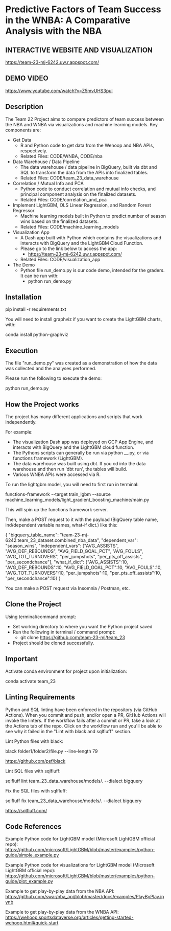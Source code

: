# Predictive Factors of Team Success in the WNBA: A Comparative Analysis with the NBA                                       


## INTERACTIVE WEBSITE AND VISUALIZATION

https://team-23-mj-6242.uw.r.appspot.com/

## DEMO VIDEO

https://www.youtube.com/watch?v=Z5mvUHS3puI

## Description

The Team 22 Project aims to compare predictors of team success between the NBA and WNBA via visualizations and machine learning models.
Key components are:
- Get Data
  - R and Python code to get data from the Wehoop and NBA APIs, respectively.
  - Related Files: CODE/WNBA, CODE/nba
- Data Warehouse / Data Pipeline
  - The data warehouse / data pipeline in BigQuery, built via dbt and SQL to transform the data from the APIs into finalized tables.
  - Related Files: CODE/team_23_data_warehouse 
- Correlation / Mutual Info and PCA
  - Python code to conduct correlation and mutual info checks, and principal component analysis on the finalized datasets.
  - Related Files: CODE/correlation_and_pca
- Implement LightGBM, OLS Linear Regression, and Random Forest Regressor
  - Machine learning models built in Python to predict number of season wins based on the finalized datasets.
  - Related Files: CODE/machine_learning_models
- Visualization App
  - A Dash app built with Python which contains the visualizations and interacts with BigQuery and the LightGBM Cloud Function.
  - Please go to the link below to access the app:
    - https://team-23-mj-6242.uw.r.appspot.com/
  - Related Files: CODE/visualization_app
- The Demo
  - Python file run_demo.py is our code demo, intended for the graders. It can be run with:
    - python run_demo.py

## Installation

pip install -r requirements.txt

You will need to install graphviz if you want to create the LightGBM charts, with:

conda install python-graphviz

## Execution

The file "run_demo.py" was created as a demonstration of how the data was collected and the analyses performed.

Please run the following to execute the demo:

python run_demo.py

## How the Project works

The project has many different applications and scripts that work independently. 

For example:
- The visualization Dash app was deployed on GCP App Engine, and interacts with BigQuery and the LightGBM cloud function. 
- The Pythons scripts can generally be run via python __.py, or via functions framework (LightGBM).
- The data warehouse was built using dbt. If you cd into the data warehouse and then run 'dbt run', the tables will build.
- Various WNBA APIs were accessed via R.

To run the lightgbm model, you will need to first run in terminal:

functions-framework --target train_lgbm --source machine_learning_models/light_gradient_boosting_machine/main.py

This will spin up the functions framework server.

Then, make a POST request to it with the payload (BigQuery table name, ind/dependent variable names, what-if dict.) like this:

{
  "bigquery_table_name": "team-23-mj-6242.team_23_dataset.combined_nba_data",
  "dependent_var": "season_wins",
  "independent_vars": ["AVG_ASSISTS", "AVG_DEF_REBOUNDS", "AVG_FIELD_GOAL_PCT", 
"AVG_FOULS", "AVG_TOT_TURNOVERS", "per_jumpshots", "per_pts_off_assists", "per_secondchance"],
  "what_if_dict": {"AVG_ASSISTS":10, "AVG_DEF_REBOUNDS":10, "AVG_FIELD_GOAL_PCT":10, 
"AVG_FOULS":10, "AVG_TOT_TURNOVERS":10, "per_jumpshots":10, "per_pts_off_assists":10, "per_secondchance":10}
}

You can make a POST request via Insomnia / Postman, etc.

## Clone the Project

Using terminal/command prompt:
- Set working directory to where you want the Python project saved
- Run the following in terminal / command prompt:
  - git clone https://github.com/team-23-mj/team_23
- Project should be cloned successfully.

## Important
Activate conda environment for project upon initialization:

conda activate team_23

## Linting Requirements
Python and SQL linting have been enforced in the repository (via GitHub Actions).
When you commit and push, and/or open a PR, GitHub Actions will invoke the linters.
If the workflow fails after a commit or PR, take a look at the Actions tab of the repo.
Click on the workflow run and you'll be able to see why it failed in the "Lint with black and sqlfluff" section.

Lint Python files with black:

black folder1/folder2/file.py --line-length 79

https://github.com/psf/black

Lint SQL files with sqlfluff:

sqlfluff lint team_23_data_warehouse/models/. --dialect bigquery

Fix the SQL files with sqlfluff:

sqlfluff fix team_23_data_warehouse/models/. --dialect bigquery

https://sqlfluff.com/

## Code References

Example Python code for LightGBM model (Microsoft LightGBM official repo): 
https://github.com/microsoft/LightGBM/blob/master/examples/python-guide/simple_example.py

Example Python code for visualizations for LightGBM model (Microsoft LightGBM official repo):
https://github.com/microsoft/LightGBM/blob/master/examples/python-guide/plot_example.py

Example to get play-by-play data from the NBA API: 
https://github.com/swar/nba_api/blob/master/docs/examples/PlayByPlay.ipynb

Example to get play-by-play data from the WNBA API: 
https://wehoop.sportsdataverse.org/articles/getting-started-wehoop.html#quick-start
